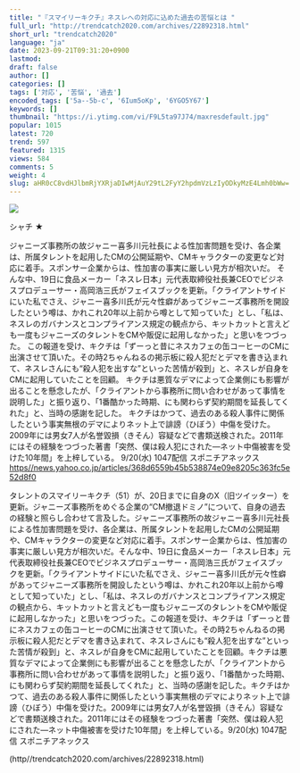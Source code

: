 ```yaml
---
title: "『スマイリーキクチ』ネスレへの対応に込めた過去の苦悩とは "
full_url: "http://trendcatch2020.com/archives/22892318.html"
short_url: "trendcatch2020"
language: "ja"
date: 2023-09-21T09:31:20+0900
lastmod: 
draft: false
author: []
categories: []
tags: ['対応', '苦悩', '過去']
encoded_tags: ['5a--5b-c', '6Ium5oKp', '6YGO5Y67']
keywords: []
thumbnail: "https://i.ytimg.com/vi/F9L5ta97J74/maxresdefault.jpg"
popular: 1015
latest: 720
trend: 597
featured: 1315
views: 584
comments: 5
weight: 4
slug: aHR0cC8vdHJlbmRjYXRjaDIwMjAuY29tL2FyY2hpdmVzLzIyODkyMzE4Lmh0bWw=
---
```


![](https://i.ytimg.com/vi/F9L5ta97J74/maxresdefault.jpg)

<div><p>シャチ ★ </p> ジャニーズ事務所の故ジャニー喜多川元社長による性加害問題を受け、各企業は、所属タレントを起用したCMの公開延期や、CMキャラクターの変更など対応に着手。スポンサー企業からは、性加害の事実に厳しい見方が相次いだ。 そんな中、19日に食品メーカー「ネスレ日本」元代表取締役社長兼CEOでビジネスプロデューサー・高岡浩三氏がフェイスブックを更新。「クライアントサイドにいた私でさえ、ジャニー喜多川氏が元々性癖があってジャニーズ事務所を開設したという噂は、かれこれ20年以上前から噂として知っていた」とし、「私は、ネスレのガバナンスとコンプライアンス規定の観点から、キットカットと言えども一度もジャニーズのタレントをCMや販促に起用しなかった」と思いをつづった。 この報道を受け、キクチは「ずーっと昔にネスカフェの缶コーヒーのCMに出演させて頂いた。その時2ちゃんねるの掲示板に殺人犯だとデマを書き込まれて、ネスレさんにも“殺人犯を出すな”といった苦情が殺到」と、ネスレが自身をCMに起用していたことを回顧。 キクチは悪質なデマによって企業側にも影響が出ることを懸念したが、「クライアントから事務所に問い合わせがあって事情を説明した」と振り返り、「1番酷かった時期、にも関わらず契約期間を延長してくれた」と、当時の感謝を記した。 キクチはかつて、過去のある殺人事件に関係したという事実無根のデマによりネット上で誹謗（ひぼう）中傷を受けた。2009年には男女7人が名誉毀損（きそん）容疑などで書類送検された。2011年にはその経験をつづった著書「突然、僕は殺人犯にされた―ネット中傷被害を受けた10年間」を上梓している。 9/20(水) 1047配信 スポニチアネックス <a target='_blank' href='https//news.yahoo.co.jp/articles/368d6559b45b538874e09e8205c363fc5e52d8f0'>https//news.yahoo.co.jp/articles/368d6559b45b538874e09e8205c363fc5e52d8f0</a> <p>タレントのスマイリーキクチ（51）が、20日までに自身のX（旧ツイッター）を更新。ジャニーズ事務所をめぐる企業の“CM撤退ドミノ”について、自身の過去の経験と照らし合わせて言及した。ジャニーズ事務所の故ジャニー喜多川元社長による性加害問題を受け、各企業は、所属タレントを起用したCMの公開延期や、CMキャラクターの変更など対応に着手。スポンサー企業からは、性加害の事実に厳しい見方が相次いだ。そんな中、19日に食品メーカー「ネスレ日本」元代表取締役社長兼CEOでビジネスプロデューサー・高岡浩三氏がフェイスブックを更新。「クライアントサイドにいた私でさえ、ジャニー喜多川氏が元々性癖があってジャニーズ事務所を開設したという噂は、かれこれ20年以上前から噂として知っていた」とし、「私は、ネスレのガバナンスとコンプライアンス規定の観点から、キットカットと言えども一度もジャニーズのタレントをCMや販促に起用しなかった」と思いをつづった。この報道を受け、キクチは「ずーっと昔にネスカフェの缶コーヒーのCMに出演させて頂いた。その時2ちゃんねるの掲示板に殺人犯だとデマを書き込まれて、ネスレさんにも“殺人犯を出すな”といった苦情が殺到」と、ネスレが自身をCMに起用していたことを回顧。キクチは悪質なデマによって企業側にも影響が出ることを懸念したが、「クライアントから事務所に問い合わせがあって事情を説明した」と振り返り、「1番酷かった時期、にも関わらず契約期間を延長してくれた」と、当時の感謝を記した。キクチはかつて、過去のある殺人事件に関係したという事実無根のデマによりネット上で誹謗（ひぼう）中傷を受けた。2009年には男女7人が名誉毀損（きそん）容疑などで書類送検された。2011年にはその経験をつづった著書「突然、僕は殺人犯にされた―ネット中傷被害を受けた10年間」を上梓している。9/20(水) 1047配信 スポニチアネックス</p></div>

(http//trendcatch2020.com/archives/22892318.html)
